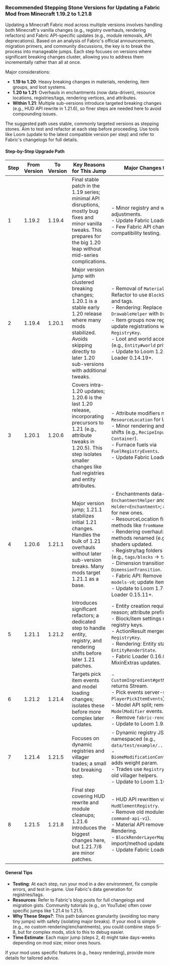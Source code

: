 ### Recommended Stepping Stone Versions for Updating a Fabric Mod from Minecraft 1.19.2 to 1.21.8

Updating a Minecraft Fabric mod across multiple versions involves handling both Minecraft's vanilla changes (e.g., registry overhauls, rendering refactors) and Fabric API-specific updates (e.g., module removals, API deprecations). Based on an analysis of Fabric's official announcements, migration primers, and community discussions, the key is to break the process into manageable jumps. Each step focuses on versions where significant breaking changes cluster, allowing you to address them incrementally rather than all at once.

Major considerations:
- **1.19 to 1.20**: Heavy breaking changes in materials, rendering, item groups, and loot systems.
- **1.20 to 1.21**: Overhauls in enchantments (now data-driven), resource locations, registries/tags, rendering vertices, and attributes.
- **Within 1.21**: Multiple sub-versions introduce targeted breaking changes (e.g., HUD API rewrite in 1.21.6), so finer steps are needed here to avoid compounding issues.

The suggested path uses stable, commonly targeted versions as stepping stones. Aim to test and refactor at each step before proceeding. Use tools like Loom (update to the latest compatible version per step) and refer to Fabric's changelogs for full details.

#### Step-by-Step Upgrade Path

| Step | From Version | To Version | Key Reasons for This Jump | Major Changes to Handle |
|------|--------------|------------|---------------------------|-------------------------|
| 1 | 1.19.2 | 1.19.4 | Final stable patch in the 1.19 series; minimal API disruptions, mostly bug fixes and minor vanilla tweaks. This prepares for the big 1.20 leap without mid-series complications. | - Minor registry and world gen adjustments.<br>- Update Fabric Loader to ~0.14.x.<br>- Few Fabric API changes; focus on compatibility testing. |
| 2 | 1.19.4 | 1.20.1 | Major version jump with clustered breaking changes; 1.20.1 is a stable early 1.20 release where many mods stabilized. Avoids skipping directly to later 1.20 sub-versions with additional tweaks. | - Removal of `Material` class: Refactor to use `BlockState` methods and tags.<br>- Rendering: Replace `DrawableHelper` with `DrawContext`.<br>- Item groups now registry-based; update registrations with `RegistryKey`.<br>- Loot and world access changes (e.g., `Entity#world` private).<br>- Update to Loom 1.2+ and Fabric Loader 0.14.19+. |
| 3 | 1.20.1 | 1.20.6 | Covers intra-1.20 updates; 1.20.6 is the last 1.20 release, incorporating precursors to 1.21 (e.g., attribute tweaks in 1.20.5). This step isolates smaller changes like fuel registries and entity attributes. | - Attribute modifiers now use `ResourceLocation` for UUIDs.<br>- Minor rendering and recipe input shifts (e.g., `RecipeInput` replacing `Container`).<br>- Furnace fuels via `FuelRegistryEvents`.<br>- Update Fabric Loader to ~0.15.x. |
| 4 | 1.20.6 | 1.21.1 | Major version jump; 1.21.1 stabilizes initial 1.21 changes. Handles the bulk of 1.21 overhauls without later sub-version breaks. Many mods target 1.21.1 as a base. | - Enchantments data-driven: Use `EnchantmentHelper` and `Holder<Enchantment>`; add JSON files for new ones.<br>- ResourceLocation final: Use static methods like `fromNamespaceAndPath`.<br>- Rendering overhaul: Vertex methods renamed (e.g., `addVertex`), shaders updated.<br>- Registry/tag folders singularized (e.g., `tags/blocks` → `tags/block`).<br>- Dimension transitions via `DimensionTransition`.<br>- Fabric API: Remove `fabric-models-v0`; update item attributes.<br>- Update to Loom 1.7+ and Fabric Loader 0.15.11+. |
| 5 | 1.21.1 | 1.21.2 | Introduces significant refactors; a dedicated step to handle entity, registry, and rendering shifts before later 1.21 patches. | - Entity creation requires spawn reason; attribute prefixes dropped.<br>- Block/item settings need explicit registry keys.<br>- ActionResult merged; recipes use `RegistryKey`.<br>- Rendering: Entity states via `EntityRenderState`.<br>- Fabric Loader 0.16.0+ with MixinExtras updates. |
| 6 | 1.21.2 | 1.21.4 | Targets pick item events and model loading changes; isolates these before more complex later updates. | - `CustomIngredient#getMatchingStacks` returns Stream.<br>- Pick events server-side (e.g., `PlayerPickItemEvents`).<br>- Model API split; remove `ModelModifier` events.<br>- Remove `fabric-rendering-v0`.<br>- Update to Loom 1.9. |
| 7 | 1.21.4 | 1.21.5 | Focuses on dynamic registries and villager trades; a small but breaking step. | - Dynamic registry JSONs namespaced (e.g., `data/test/example/...`).<br>- `BiomeModificationContext#addSpawn` adds weight param.<br>- Trades use `RegistryKey`; deprecate old villager helpers.<br>- Update to Loom 1.10. |
| 8 | 1.21.5 | 1.21.8 | Final step covering HUD rewrite and module cleanups; 1.21.6 introduces the biggest changes here, but 1.21.7/8 are minor patches. | - HUD API rewritten via `HudElementRegistry`.<br>- Remove old modules (e.g., `fabric-command-api-v1`).<br>- Material API removed from Rendering.<br>- `BlockRenderLayerMap` import/method updates.<br>- Update Fabric Loader to 0.16.10+. |

#### General Tips
- **Testing**: At each step, run your mod in a dev environment, fix compile errors, and test in-game. Use Fabric's data generation for registries/tags.
- **Resources**: Refer to Fabric's blog posts for full changelogs and migration gists. Community tutorials (e.g., on YouTube) often cover specific jumps like 1.21.4 to 1.21.5.
- **Why These Steps?**: This path balances granularity (avoiding too many tiny jumps) with safety (isolating major breaks). If your mod is simple (e.g., no custom rendering/enchantments), you could combine steps 5-8, but for complex mods, stick to this to debug easier.
- **Time Estimate**: Each major jump (steps 2, 4) might take days-weeks depending on mod size; minor ones hours.

If your mod uses specific features (e.g., heavy rendering), provide more details for tailored advice.
